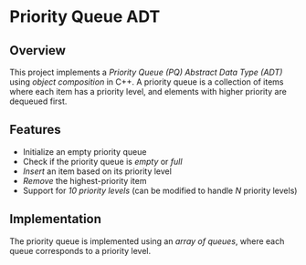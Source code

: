 # Priority Queue ADT  

## Overview  
This project implements a *Priority Queue (PQ) Abstract Data Type (ADT)* using *object composition* in C++. A priority queue is a collection of items where each item has a priority level, and elements with higher priority are dequeued first.  

## Features  
- Initialize an empty priority queue  
- Check if the priority queue is *empty* or *full*  
- *Insert* an item based on its priority level  
- *Remove* the highest-priority item  
- Support for *10 priority levels* (can be modified to handle *N* priority levels)  

## Implementation  
The priority queue is implemented using an *array of queues*, where each queue corresponds to a priority level.